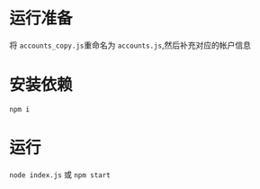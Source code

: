 # 运行准备
将 `accounts_copy.js`重命名为 `accounts.js`,然后补充对应的帐户信息
# 安装依赖 
`npm i`
# 运行 
`node index.js` 或 `npm start`